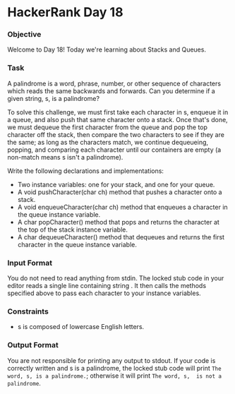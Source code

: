 # HackerRank Day 18

### Objective

Welcome to Day 18! Today we're learning about Stacks and Queues.

### Task

A palindrome is a word, phrase, number, or other sequence of characters which 
reads the same backwards and forwards. Can you determine if a given string, s, 
is a palindrome?

To solve this challenge, we must first take each character in s, enqueue it in a 
queue, and also push that same character onto a stack. Once that's done, we must 
dequeue the first character from the queue and pop the top character off the 
stack, then compare the two characters to see if they are the same; as long as 
the characters match, we continue dequeueing, popping, and comparing each 
character until our containers are empty (a non-match means s isn't a palindrome).

Write the following declarations and implementations:

- Two instance variables: one for your stack, and one for your queue.
- A void pushCharacter(char ch) method that pushes a character onto a stack.
- A void enqueueCharacter(char ch) method that enqueues a character in 
the queue instance variable.
- A char popCharacter() method that pops and returns the character 
at the top of the stack instance variable.
- A char dequeueCharacter() method that dequeues and returns the first 
character in the queue instance variable.

### Input Format

You do not need to read anything from stdin. The locked stub code in your 
editor reads a single line containing string . It then calls the methods 
specified above to pass each character to your instance variables.

### Constraints

- s is composed of lowercase English letters.

### Output Format

You are not responsible for printing any output to stdout.  If your code is 
correctly written and s is a palindrome, the locked stub code will print
`The word, s, is a palindrome.`; otherwise it will print `The word, s, 
is not a palindrome`.